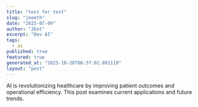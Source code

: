 ```yaml
---
title: "test for test"
slug: "jeeeth"
date: "2025-07-09"
author: "JEet"
excerpt: "Dev AI"
tags:
  - ai
published: true
featured: true
generated_at: "2025-10-28T06:37:02.801110"
layout: "post"
---
```


AI is revolutionizing healthcare by improving patient outcomes and operational efficiency. This post examines current applications and future trends.